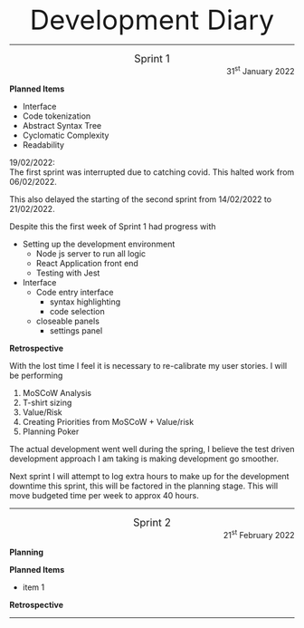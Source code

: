 <center><font size="8">Development Diary</font></center>

---

<center><font size="4">Sprint 1</font></center>
<div style="text-align: right"> 31<sup>st</sup> January 2022</div>

**Planned Items**
- Interface
- Code tokenization
- Abstract Syntax Tree
- Cyclomatic Complexity
- Readability

19/02/2022:\
The first sprint was interrupted due to catching covid. This halted work from 06/02/2022.

This also delayed the starting of the second sprint from 14/02/2022 to 21/02/2022.

Despite this the first week of Sprint 1 had progress with

- Setting up the development environment
  - Node js server to run all logic
  - React Application front end
  - Testing with Jest
- Interface
  - Code entry interface
    - syntax highlighting
    - code selection
  - closeable panels
    - settings panel

**Retrospective**


With the lost time I feel it is necessary to re-calibrate my user stories. I will be performing 
1. MoSCoW Analysis
2. T-shirt sizing
3. Value/Risk
4. Creating Priorities from MoSCoW + Value/risk
5. Planning Poker

The actual development went well during the spring, I believe the test driven development approach I am taking is making development go smoother. 

Next sprint I will attempt to log extra hours to make up for the development downtime this sprint, this will be factored in the planning stage. This will move budgeted time per week to approx 40 hours.

---

<center><font size="4">Sprint 2</font></center>
<div style="text-align: right"> 21<sup>st</sup> February  2022</div>

**Planning**

**Planned Items**
- item 1

**Retrospective**

---